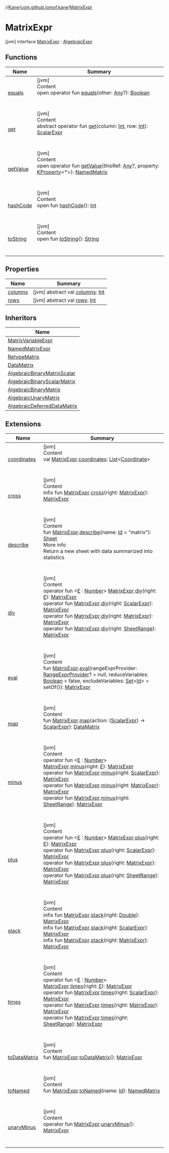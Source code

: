 //[Kane](../../index.md)/[com.github.jomof.kane](../index.md)/[MatrixExpr](index.md)



# MatrixExpr  
 [jvm] interface [MatrixExpr](index.md) : [AlgebraicExpr](../-algebraic-expr/index.md)   


## Functions  
  
|  Name|  Summary| 
|---|---|
| <a name="kotlin/Any/equals/#kotlin.Any?/PointingToDeclaration/"></a>[equals](../../com.github.jomof.kane.impl.types/-double-algebraic-type/index.md#%5Bkotlin%2FAny%2Fequals%2F%23kotlin.Any%3F%2FPointingToDeclaration%2F%5D%2FFunctions%2F-1546263492)| <a name="kotlin/Any/equals/#kotlin.Any?/PointingToDeclaration/"></a>[jvm]  <br>Content  <br>open operator fun [equals](../../com.github.jomof.kane.impl.types/-double-algebraic-type/index.md#%5Bkotlin%2FAny%2Fequals%2F%23kotlin.Any%3F%2FPointingToDeclaration%2F%5D%2FFunctions%2F-1546263492)(other: [Any](https://kotlinlang.org/api/latest/jvm/stdlib/kotlin/-any/index.html)?): [Boolean](https://kotlinlang.org/api/latest/jvm/stdlib/kotlin/-boolean/index.html)  <br><br><br>
| <a name="com.github.jomof.kane/MatrixExpr/get/#kotlin.Int#kotlin.Int/PointingToDeclaration/"></a>[get](get.md)| <a name="com.github.jomof.kane/MatrixExpr/get/#kotlin.Int#kotlin.Int/PointingToDeclaration/"></a>[jvm]  <br>Content  <br>abstract operator fun [get](get.md)(column: [Int](https://kotlinlang.org/api/latest/jvm/stdlib/kotlin/-int/index.html), row: [Int](https://kotlinlang.org/api/latest/jvm/stdlib/kotlin/-int/index.html)): [ScalarExpr](../-scalar-expr/index.md)  <br><br><br>
| <a name="com.github.jomof.kane/MatrixExpr/getValue/#kotlin.Any?#kotlin.reflect.KProperty[*]/PointingToDeclaration/"></a>[getValue](get-value.md)| <a name="com.github.jomof.kane/MatrixExpr/getValue/#kotlin.Any?#kotlin.reflect.KProperty[*]/PointingToDeclaration/"></a>[jvm]  <br>Content  <br>open operator fun [getValue](get-value.md)(thisRef: [Any](https://kotlinlang.org/api/latest/jvm/stdlib/kotlin/-any/index.html)?, property: [KProperty](https://kotlinlang.org/api/latest/jvm/stdlib/kotlin.reflect/-k-property/index.html)<*>): [NamedMatrix](../../com.github.jomof.kane.impl/-named-matrix/index.md)  <br><br><br>
| <a name="kotlin/Any/hashCode/#/PointingToDeclaration/"></a>[hashCode](../../com.github.jomof.kane.impl.types/-double-algebraic-type/index.md#%5Bkotlin%2FAny%2FhashCode%2F%23%2FPointingToDeclaration%2F%5D%2FFunctions%2F-1546263492)| <a name="kotlin/Any/hashCode/#/PointingToDeclaration/"></a>[jvm]  <br>Content  <br>open fun [hashCode](../../com.github.jomof.kane.impl.types/-double-algebraic-type/index.md#%5Bkotlin%2FAny%2FhashCode%2F%23%2FPointingToDeclaration%2F%5D%2FFunctions%2F-1546263492)(): [Int](https://kotlinlang.org/api/latest/jvm/stdlib/kotlin/-int/index.html)  <br><br><br>
| <a name="kotlin/Any/toString/#/PointingToDeclaration/"></a>[toString](../../com.github.jomof.kane.impl.types/-object-kane-type/-companion/index.md#%5Bkotlin%2FAny%2FtoString%2F%23%2FPointingToDeclaration%2F%5D%2FFunctions%2F-1546263492)| <a name="kotlin/Any/toString/#/PointingToDeclaration/"></a>[jvm]  <br>Content  <br>open fun [toString](../../com.github.jomof.kane.impl.types/-object-kane-type/-companion/index.md#%5Bkotlin%2FAny%2FtoString%2F%23%2FPointingToDeclaration%2F%5D%2FFunctions%2F-1546263492)(): [String](https://kotlinlang.org/api/latest/jvm/stdlib/kotlin/-string/index.html)  <br><br><br>


## Properties  
  
|  Name|  Summary| 
|---|---|
| <a name="com.github.jomof.kane/MatrixExpr/columns/#/PointingToDeclaration/"></a>[columns](columns.md)| <a name="com.github.jomof.kane/MatrixExpr/columns/#/PointingToDeclaration/"></a> [jvm] abstract val [columns](columns.md): [Int](https://kotlinlang.org/api/latest/jvm/stdlib/kotlin/-int/index.html)   <br>
| <a name="com.github.jomof.kane/MatrixExpr/rows/#/PointingToDeclaration/"></a>[rows](rows.md)| <a name="com.github.jomof.kane/MatrixExpr/rows/#/PointingToDeclaration/"></a> [jvm] abstract val [rows](rows.md): [Int](https://kotlinlang.org/api/latest/jvm/stdlib/kotlin/-int/index.html)   <br>


## Inheritors  
  
|  Name| 
|---|
| <a name="com.github.jomof.kane.impl/MatrixVariableExpr///PointingToDeclaration/"></a>[MatrixVariableExpr](../../com.github.jomof.kane.impl/-matrix-variable-expr/index.md)
| <a name="com.github.jomof.kane.impl/NamedMatrixExpr///PointingToDeclaration/"></a>[NamedMatrixExpr](../../com.github.jomof.kane.impl/-named-matrix-expr/index.md)
| <a name="com.github.jomof.kane.impl/RetypeMatrix///PointingToDeclaration/"></a>[RetypeMatrix](../../com.github.jomof.kane.impl/-retype-matrix/index.md)
| <a name="com.github.jomof.kane.impl/DataMatrix///PointingToDeclaration/"></a>[DataMatrix](../../com.github.jomof.kane.impl/-data-matrix/index.md)
| <a name="com.github.jomof.kane.impl.functions/AlgebraicBinaryMatrixScalar///PointingToDeclaration/"></a>[AlgebraicBinaryMatrixScalar](../../com.github.jomof.kane.impl.functions/-algebraic-binary-matrix-scalar/index.md)
| <a name="com.github.jomof.kane.impl.functions/AlgebraicBinaryScalarMatrix///PointingToDeclaration/"></a>[AlgebraicBinaryScalarMatrix](../../com.github.jomof.kane.impl.functions/-algebraic-binary-scalar-matrix/index.md)
| <a name="com.github.jomof.kane.impl.functions/AlgebraicBinaryMatrix///PointingToDeclaration/"></a>[AlgebraicBinaryMatrix](../../com.github.jomof.kane.impl.functions/-algebraic-binary-matrix/index.md)
| <a name="com.github.jomof.kane.impl.functions/AlgebraicUnaryMatrix///PointingToDeclaration/"></a>[AlgebraicUnaryMatrix](../../com.github.jomof.kane.impl.functions/-algebraic-unary-matrix/index.md)
| <a name="com.github.jomof.kane.impl.functions/AlgebraicDeferredDataMatrix///PointingToDeclaration/"></a>[AlgebraicDeferredDataMatrix](../../com.github.jomof.kane.impl.functions/-algebraic-deferred-data-matrix/index.md)


## Extensions  
  
|  Name|  Summary| 
|---|---|
| <a name="com.github.jomof.kane.impl//coordinates/com.github.jomof.kane.MatrixExpr#/PointingToDeclaration/"></a>[coordinates](../../com.github.jomof.kane.impl/coordinates.md)| <a name="com.github.jomof.kane.impl//coordinates/com.github.jomof.kane.MatrixExpr#/PointingToDeclaration/"></a>[jvm]  <br>Content  <br>val [MatrixExpr](index.md).[coordinates](../../com.github.jomof.kane.impl/coordinates.md): [List](https://kotlinlang.org/api/latest/jvm/stdlib/kotlin.collections/-list/index.html)<[Coordinate](../../com.github.jomof.kane.impl/-coordinate/index.md)>  <br><br><br>
| <a name="com.github.jomof.kane.functions//cross/com.github.jomof.kane.MatrixExpr#com.github.jomof.kane.MatrixExpr/PointingToDeclaration/"></a>[cross](../../com.github.jomof.kane.functions/cross.md)| <a name="com.github.jomof.kane.functions//cross/com.github.jomof.kane.MatrixExpr#com.github.jomof.kane.MatrixExpr/PointingToDeclaration/"></a>[jvm]  <br>Content  <br>infix fun [MatrixExpr](index.md).[cross](../../com.github.jomof.kane.functions/cross.md)(right: [MatrixExpr](index.md)): [MatrixExpr](index.md)  <br><br><br>
| <a name="com.github.jomof.kane//describe/com.github.jomof.kane.MatrixExpr#kotlin.Any/PointingToDeclaration/"></a>[describe](../describe.md)| <a name="com.github.jomof.kane//describe/com.github.jomof.kane.MatrixExpr#kotlin.Any/PointingToDeclaration/"></a>[jvm]  <br>Content  <br>fun [MatrixExpr](index.md).[describe](../describe.md)(name: [Id](../../com.github.jomof.kane.impl/index.md#%5Bcom.github.jomof.kane.impl%2FId%2F%2F%2FPointingToDeclaration%2F%5D%2FClasslikes%2F-1546263492) = "matrix"): [Sheet](../../com.github.jomof.kane.impl.sheet/-sheet/index.md)  <br>More info  <br>Return a new sheet with data summarized into statistics  <br><br><br>
| <a name="com.github.jomof.kane//div/com.github.jomof.kane.MatrixExpr#TypeParam(bounds=[kotlin.Number])/PointingToDeclaration/"></a>[div](../div.md)| <a name="com.github.jomof.kane//div/com.github.jomof.kane.MatrixExpr#TypeParam(bounds=[kotlin.Number])/PointingToDeclaration/"></a>[jvm]  <br>Content  <br>operator fun <[E](../div.md) : [Number](https://kotlinlang.org/api/latest/jvm/stdlib/kotlin/-number/index.html)> [MatrixExpr](index.md).[div](../div.md)(right: [E](../div.md)): [MatrixExpr](index.md)  <br>operator fun [MatrixExpr](index.md).[div](../div.md)(right: [ScalarExpr](../-scalar-expr/index.md)): [MatrixExpr](index.md)  <br>operator fun [MatrixExpr](index.md).[div](../div.md)(right: [MatrixExpr](index.md)): [MatrixExpr](index.md)  <br>operator fun [MatrixExpr](index.md).[div](../div.md)(right: [SheetRange](../../com.github.jomof.kane.impl.sheet/-sheet-range/index.md)): [MatrixExpr](index.md)  <br><br><br>
| <a name="com.github.jomof.kane//eval/com.github.jomof.kane.MatrixExpr#com.github.jomof.kane.impl.sheet.RangeExprProvider?#kotlin.Boolean#kotlin.collections.Set[kotlin.Any]/PointingToDeclaration/"></a>[eval](../eval.md)| <a name="com.github.jomof.kane//eval/com.github.jomof.kane.MatrixExpr#com.github.jomof.kane.impl.sheet.RangeExprProvider?#kotlin.Boolean#kotlin.collections.Set[kotlin.Any]/PointingToDeclaration/"></a>[jvm]  <br>Content  <br>fun [MatrixExpr](index.md).[eval](../eval.md)(rangeExprProvider: [RangeExprProvider](../../com.github.jomof.kane.impl.sheet/-range-expr-provider/index.md)? = null, reduceVariables: [Boolean](https://kotlinlang.org/api/latest/jvm/stdlib/kotlin/-boolean/index.html) = false, excludeVariables: [Set](https://kotlinlang.org/api/latest/jvm/stdlib/kotlin.collections/-set/index.html)<[Id](../../com.github.jomof.kane.impl/index.md#%5Bcom.github.jomof.kane.impl%2FId%2F%2F%2FPointingToDeclaration%2F%5D%2FClasslikes%2F-1546263492)> = setOf()): [MatrixExpr](index.md)  <br><br><br>
| <a name="com.github.jomof.kane.impl//map/com.github.jomof.kane.MatrixExpr#kotlin.Function1[com.github.jomof.kane.ScalarExpr,com.github.jomof.kane.ScalarExpr]/PointingToDeclaration/"></a>[map](../../com.github.jomof.kane.impl/map.md)| <a name="com.github.jomof.kane.impl//map/com.github.jomof.kane.MatrixExpr#kotlin.Function1[com.github.jomof.kane.ScalarExpr,com.github.jomof.kane.ScalarExpr]/PointingToDeclaration/"></a>[jvm]  <br>Content  <br>fun [MatrixExpr](index.md).[map](../../com.github.jomof.kane.impl/map.md)(action: ([ScalarExpr](../-scalar-expr/index.md)) -> [ScalarExpr](../-scalar-expr/index.md)): [DataMatrix](../../com.github.jomof.kane.impl/-data-matrix/index.md)  <br><br><br>
| <a name="com.github.jomof.kane//minus/com.github.jomof.kane.MatrixExpr#TypeParam(bounds=[kotlin.Number])/PointingToDeclaration/"></a>[minus](../minus.md)| <a name="com.github.jomof.kane//minus/com.github.jomof.kane.MatrixExpr#TypeParam(bounds=[kotlin.Number])/PointingToDeclaration/"></a>[jvm]  <br>Content  <br>operator fun <[E](../minus.md) : [Number](https://kotlinlang.org/api/latest/jvm/stdlib/kotlin/-number/index.html)> [MatrixExpr](index.md).[minus](../minus.md)(right: [E](../minus.md)): [MatrixExpr](index.md)  <br>operator fun [MatrixExpr](index.md).[minus](../minus.md)(right: [ScalarExpr](../-scalar-expr/index.md)): [MatrixExpr](index.md)  <br>operator fun [MatrixExpr](index.md).[minus](../minus.md)(right: [MatrixExpr](index.md)): [MatrixExpr](index.md)  <br>operator fun [MatrixExpr](index.md).[minus](../minus.md)(right: [SheetRange](../../com.github.jomof.kane.impl.sheet/-sheet-range/index.md)): [MatrixExpr](index.md)  <br><br><br>
| <a name="com.github.jomof.kane//plus/com.github.jomof.kane.MatrixExpr#TypeParam(bounds=[kotlin.Number])/PointingToDeclaration/"></a>[plus](../plus.md)| <a name="com.github.jomof.kane//plus/com.github.jomof.kane.MatrixExpr#TypeParam(bounds=[kotlin.Number])/PointingToDeclaration/"></a>[jvm]  <br>Content  <br>operator fun <[E](../plus.md) : [Number](https://kotlinlang.org/api/latest/jvm/stdlib/kotlin/-number/index.html)> [MatrixExpr](index.md).[plus](../plus.md)(right: [E](../plus.md)): [MatrixExpr](index.md)  <br>operator fun [MatrixExpr](index.md).[plus](../plus.md)(right: [ScalarExpr](../-scalar-expr/index.md)): [MatrixExpr](index.md)  <br>operator fun [MatrixExpr](index.md).[plus](../plus.md)(right: [MatrixExpr](index.md)): [MatrixExpr](index.md)  <br>operator fun [MatrixExpr](index.md).[plus](../plus.md)(right: [SheetRange](../../com.github.jomof.kane.impl.sheet/-sheet-range/index.md)): [MatrixExpr](index.md)  <br><br><br>
| <a name="com.github.jomof.kane.functions//stack/com.github.jomof.kane.MatrixExpr#kotlin.Double/PointingToDeclaration/"></a>[stack](../../com.github.jomof.kane.functions/stack.md)| <a name="com.github.jomof.kane.functions//stack/com.github.jomof.kane.MatrixExpr#kotlin.Double/PointingToDeclaration/"></a>[jvm]  <br>Content  <br>infix fun [MatrixExpr](index.md).[stack](../../com.github.jomof.kane.functions/stack.md)(right: [Double](https://kotlinlang.org/api/latest/jvm/stdlib/kotlin/-double/index.html)): [MatrixExpr](index.md)  <br>infix fun [MatrixExpr](index.md).[stack](../../com.github.jomof.kane.functions/stack.md)(right: [ScalarExpr](../-scalar-expr/index.md)): [MatrixExpr](index.md)  <br>infix fun [MatrixExpr](index.md).[stack](../../com.github.jomof.kane.functions/stack.md)(right: [MatrixExpr](index.md)): [MatrixExpr](index.md)  <br><br><br>
| <a name="com.github.jomof.kane//times/com.github.jomof.kane.MatrixExpr#TypeParam(bounds=[kotlin.Number])/PointingToDeclaration/"></a>[times](../times.md)| <a name="com.github.jomof.kane//times/com.github.jomof.kane.MatrixExpr#TypeParam(bounds=[kotlin.Number])/PointingToDeclaration/"></a>[jvm]  <br>Content  <br>operator fun <[E](../times.md) : [Number](https://kotlinlang.org/api/latest/jvm/stdlib/kotlin/-number/index.html)> [MatrixExpr](index.md).[times](../times.md)(right: [E](../times.md)): [MatrixExpr](index.md)  <br>operator fun [MatrixExpr](index.md).[times](../times.md)(right: [ScalarExpr](../-scalar-expr/index.md)): [MatrixExpr](index.md)  <br>operator fun [MatrixExpr](index.md).[times](../times.md)(right: [MatrixExpr](index.md)): [MatrixExpr](index.md)  <br>operator fun [MatrixExpr](index.md).[times](../times.md)(right: [SheetRange](../../com.github.jomof.kane.impl.sheet/-sheet-range/index.md)): [MatrixExpr](index.md)  <br><br><br>
| <a name="com.github.jomof.kane.impl//toDataMatrix/com.github.jomof.kane.MatrixExpr#/PointingToDeclaration/"></a>[toDataMatrix](../../com.github.jomof.kane.impl/to-data-matrix.md)| <a name="com.github.jomof.kane.impl//toDataMatrix/com.github.jomof.kane.MatrixExpr#/PointingToDeclaration/"></a>[jvm]  <br>Content  <br>fun [MatrixExpr](index.md).[toDataMatrix](../../com.github.jomof.kane.impl/to-data-matrix.md)(): [MatrixExpr](index.md)  <br><br><br>
| <a name="com.github.jomof.kane.impl//toNamed/com.github.jomof.kane.MatrixExpr#kotlin.Any/PointingToDeclaration/"></a>[toNamed](../../com.github.jomof.kane.impl/to-named.md)| <a name="com.github.jomof.kane.impl//toNamed/com.github.jomof.kane.MatrixExpr#kotlin.Any/PointingToDeclaration/"></a>[jvm]  <br>Content  <br>fun [MatrixExpr](index.md).[toNamed](../../com.github.jomof.kane.impl/to-named.md)(name: [Id](../../com.github.jomof.kane.impl/index.md#%5Bcom.github.jomof.kane.impl%2FId%2F%2F%2FPointingToDeclaration%2F%5D%2FClasslikes%2F-1546263492)): [NamedMatrix](../../com.github.jomof.kane.impl/-named-matrix/index.md)  <br><br><br>
| <a name="com.github.jomof.kane.functions//unaryMinus/com.github.jomof.kane.MatrixExpr#/PointingToDeclaration/"></a>[unaryMinus](../../com.github.jomof.kane.functions/unary-minus.md)| <a name="com.github.jomof.kane.functions//unaryMinus/com.github.jomof.kane.MatrixExpr#/PointingToDeclaration/"></a>[jvm]  <br>Content  <br>operator fun [MatrixExpr](index.md).[unaryMinus](../../com.github.jomof.kane.functions/unary-minus.md)(): [MatrixExpr](index.md)  <br><br><br>

